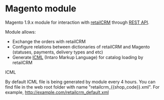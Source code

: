 Magento module
==============

Magento 1.9.x module for interaction with [retailCRM](https://www.retailcrm.pro) through [REST API](https://www.retailcrm.pro/docs/Developers/Index).

Module allows:

* Exchange the orders with retailCRM
* Configure relations between dictionaries of retailCRM and Magento (statuses, payments, delivery types and etc)
* Generate [ICML](https://www.retailcrm.pro/docs/Developers/ICML) (Intaro Markup Language) for catalog loading by retailCRM

ICML

By default ICML file is being generated by module every 4 hours. You can find file in the web root folder with name "retailcrm_{{shop_code}}.xml". For example, http://example.com/retailcrm_default.xml
